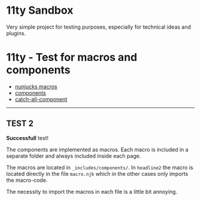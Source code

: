 # 11ty Sandbox

Very simple project for testing purposes, especially for technical ideas and plugins. 
# 11ty - Test for macros and components

- [nunjucks macros](https://mozilla.github.io/nunjucks/templating.html#macro)
- [components](https://www.trysmudford.com/blog/encapsulated-11ty-components/)
- [catch-all-component](https://github.com/trys/11ty-component-macro)

------------

## TEST 2

**Successfull** test! 

The components are implemented as macros. Each macro is included in a separate folder and always included inside each page.

The macros are located in ``_includes/components/``. In ``headline2`` the macro is located directly in the file ``macro.njk`` which in the other cases only imports the macro-code.

The necessity to import the macros in each file is a little bit annoying.
